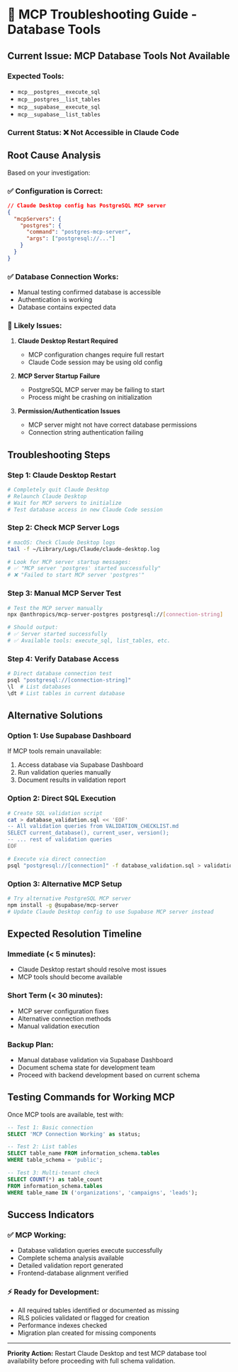 # 🔧 MCP Troubleshooting Guide - Database Tools

## Current Issue: MCP Database Tools Not Available

### **Expected Tools:**
- `mcp__postgres__execute_sql`
- `mcp__postgres__list_tables` 
- `mcp__supabase__execute_sql`
- `mcp__supabase__list_tables`

### **Current Status:** ❌ Not Accessible in Claude Code

## Root Cause Analysis

Based on your investigation:

### ✅ **Configuration is Correct:**
```json
// Claude Desktop config has PostgreSQL MCP server
{
  "mcpServers": {
    "postgres": {
      "command": "postgres-mcp-server",
      "args": ["postgresql://..."]
    }
  }
}
```

### ✅ **Database Connection Works:**
- Manual testing confirmed database is accessible
- Authentication is working
- Database contains expected data

### 🚨 **Likely Issues:**

1. **Claude Desktop Restart Required**
   - MCP configuration changes require full restart
   - Claude Code session may be using old config

2. **MCP Server Startup Failure**
   - PostgreSQL MCP server may be failing to start
   - Process might be crashing on initialization

3. **Permission/Authentication Issues**
   - MCP server might not have correct database permissions
   - Connection string authentication failing

## Troubleshooting Steps

### **Step 1: Claude Desktop Restart**
```bash
# Completely quit Claude Desktop
# Relaunch Claude Desktop
# Wait for MCP servers to initialize
# Test database access in new Claude Code session
```

### **Step 2: Check MCP Server Logs**
```bash
# macOS: Check Claude Desktop logs
tail -f ~/Library/Logs/Claude/claude-desktop.log

# Look for MCP server startup messages:
# ✅ "MCP server 'postgres' started successfully"
# ❌ "Failed to start MCP server 'postgres'"
```

### **Step 3: Manual MCP Server Test**
```bash
# Test the MCP server manually
npx @anthropics/mcp-server-postgres postgresql://[connection-string]

# Should output:
# ✅ Server started successfully
# ✅ Available tools: execute_sql, list_tables, etc.
```

### **Step 4: Verify Database Access**
```bash
# Direct database connection test
psql "postgresql://[connection-string]"
\l  # List databases
\dt # List tables in current database
```

## Alternative Solutions

### **Option 1: Use Supabase Dashboard**
If MCP tools remain unavailable:
1. Access database via Supabase Dashboard
2. Run validation queries manually
3. Document results in validation report

### **Option 2: Direct SQL Execution**
```bash
# Create SQL validation script
cat > database_validation.sql << 'EOF'
-- All validation queries from VALIDATION_CHECKLIST.md
SELECT current_database(), current_user, version();
-- ... rest of validation queries
EOF

# Execute via direct connection
psql "postgresql://[connection]" -f database_validation.sql > validation_results.txt
```

### **Option 3: Alternative MCP Setup**
```bash
# Try alternative PostgreSQL MCP server
npm install -g @supabase/mcp-server
# Update Claude Desktop config to use Supabase MCP server instead
```

## Expected Resolution Timeline

### **Immediate (< 5 minutes):**
- Claude Desktop restart should resolve most issues
- MCP tools should become available

### **Short Term (< 30 minutes):**
- MCP server configuration fixes
- Alternative connection methods
- Manual validation execution

### **Backup Plan:**
- Manual database validation via Supabase Dashboard
- Document schema state for development team
- Proceed with backend development based on current schema

## Testing Commands for Working MCP

Once MCP tools are available, test with:

```sql
-- Test 1: Basic connection
SELECT 'MCP Connection Working' as status;

-- Test 2: List tables
SELECT table_name FROM information_schema.tables 
WHERE table_schema = 'public';

-- Test 3: Multi-tenant check
SELECT COUNT(*) as table_count 
FROM information_schema.tables 
WHERE table_name IN ('organizations', 'campaigns', 'leads');
```

## Success Indicators

### ✅ **MCP Working:**
- Database validation queries execute successfully
- Complete schema analysis available
- Detailed validation report generated
- Frontend-database alignment verified

### ⚡ **Ready for Development:**
- All required tables identified or documented as missing
- RLS policies validated or flagged for creation
- Performance indexes checked
- Migration plan created for missing components

---

**Priority Action:** Restart Claude Desktop and test MCP database tool availability before proceeding with full schema validation.